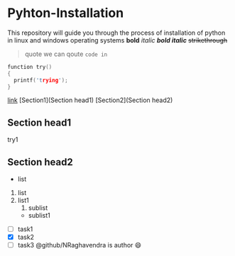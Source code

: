 # Pyhton-Installation
This repository will guide you through the process of installation of python in linux and windows operating systems
**bold**
*italic*
**_bold italic_**
~~strikethrough~~
> quote
we can qoute ` code in `
```c
function try()
{
  printf('trying');
}
```
[link](https://google.co.in)
[Section1](Section head1)
[Section2](Section head2)
## Section head1
try1
## Section head2
- list
1. list
2. list1
    1. sublist
    * sublist1
- [ ] task1
- [x] task2
- [ ] task3
@github/NRaghavendra is author :smile:
